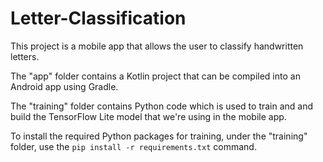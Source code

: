 # Letter-Classification

This project is a mobile app that allows the user to classify handwritten letters.

The "app" folder contains a Kotlin project that can be compiled into an Android app using Gradle.

The "training" folder contains Python code which is used to train and and build the TensorFlow Lite model that we're using in the mobile app.

To install the required Python packages for training, under the "training" folder, use the `pip install -r requirements.txt` command.
